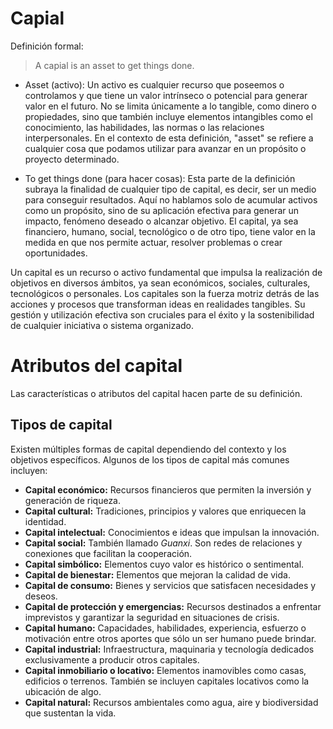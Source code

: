 # Capial

Definición formal:

> A capial is an asset to get things done.
>

- Asset (activo): Un activo es cualquier recurso que poseemos o controlamos y que tiene un valor intrínseco o potencial para generar valor en el futuro. No se limita únicamente a lo tangible, como dinero o propiedades, sino que también incluye elementos intangibles como el conocimiento, las habilidades, las normas o las relaciones interpersonales. En el contexto de esta definición, "asset" se refiere a cualquier cosa que podamos utilizar para avanzar en un propósito o proyecto determinado.

- To get things done (para hacer cosas): Esta parte de la definición subraya la finalidad de cualquier tipo de capital, es decir, ser un medio para conseguir resultados. Aquí no hablamos solo de acumular activos como un propósito, sino de su aplicación efectiva para generar un impacto, fenómeno deseado o alcanzar objetivo. El capital, ya sea financiero, humano, social, tecnológico o de otro tipo, tiene valor en la medida en que nos permite actuar, resolver problemas o crear oportunidades.

Un capital es un recurso o activo fundamental que impulsa la realización de objetivos en diversos ámbitos, ya sean económicos, sociales, culturales, tecnológicos o personales. Los capitales son la fuerza motriz detrás de las acciones y procesos que transforman ideas en realidades tangibles. Su gestión y utilización efectiva son cruciales para el éxito y la sostenibilidad de cualquier iniciativa o sistema organizado.

# Atributos del capital

Las características o atributos del capital hacen parte de su definición.

## Tipos de capital

Existen múltiples formas de capital dependiendo del contexto y los objetivos específicos. Algunos de los tipos de capital más comunes incluyen:

- **Capital económico:** Recursos financieros que permiten la inversión y generación de riqueza.
- **Capital cultural:** Tradiciones, principios y valores que enriquecen la identidad.
- **Capital intelectual:** Conocimientos e ideas que impulsan la innovación.
- **Capital social:** También llamado *Guanxi*. Son redes de relaciones y conexiones que facilitan la cooperación.
- **Capital simbólico:** Elementos cuyo valor es histórico o sentimental.
- **Capital de bienestar:** Elementos que mejoran la calidad de vida.
- **Capital de consumo:** Bienes y servicios que satisfacen necesidades y deseos.
- **Capital de protección y emergencias:** Recursos destinados a enfrentar imprevistos y garantizar la seguridad en situaciones de crisis.
- **Capital humano:** Capacidades, habilidades, experiencia, esfuerzo o motivación entre otros aportes que sólo un ser humano puede brindar.
- **Capital industrial:** Infraestructura, maquinaria y tecnología dedicados exclusivamente a producir otros capitales.
- **Capital inmobiliario o locativo:** Elementos inamovibles como casas, edificios o terrenos. También se incluyen capitales locativos como la ubicación de algo.
- **Capital natural:** Recursos ambientales como agua, aire y biodiversidad que sustentan la vida.